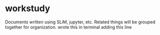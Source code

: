 # workstudy
Documents written using SLiM, jupyter, etc.
Related things will be grouped together for organization.
wrote this in terminal
adding this line
